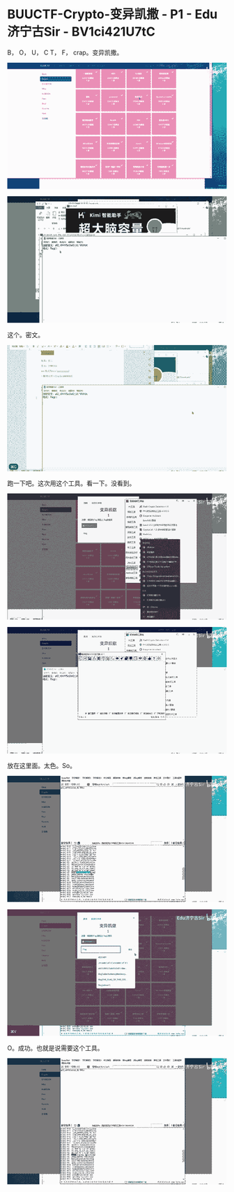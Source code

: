 # BUUCTF-Crypto-变异凯撒 - P1 - Edu济宁古Sir - BV1ci421U7tC

B， O， U， C T， F， crap。变异凯撒。

![](img/c8d2bf36b82b5cb05701a879da003d01_1.png)

![](img/c8d2bf36b82b5cb05701a879da003d01_2.png)

这个。密文。

![](img/c8d2bf36b82b5cb05701a879da003d01_4.png)

跑一下吧。这次用这个工具。看一下。没看到。

![](img/c8d2bf36b82b5cb05701a879da003d01_6.png)

![](img/c8d2bf36b82b5cb05701a879da003d01_7.png)

放在这里面。太色。So。

![](img/c8d2bf36b82b5cb05701a879da003d01_9.png)

![](img/c8d2bf36b82b5cb05701a879da003d01_10.png)

O。成功。也就是说需要这个工具。

![](img/c8d2bf36b82b5cb05701a879da003d01_12.png)